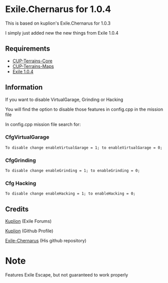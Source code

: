# Exile.Chernarus for 1.0.4

This is based on kuplion's Exile.Chernarus for 1.0.3

I simply just added new the new things from Exile 1.0.4

## Requirements

* [CUP-Terrains-Core](https://steamcommunity.com/sharedfiles/filedetails/?id=583496184)
* [CUP-Terrains-Maps](https://steamcommunity.com/sharedfiles/filedetails/?id=583544987)
* [Exile 1.0.4](http://www.exilemod.com)

## Information

If you want to disable VirtualGarage, Grinding or Hacking

You will find the option to disable those features in config.cpp in the mission file

In config.cpp mission file search for:


### CfgVirtualGarage
```
To disable change enableVirtualGarage = 1; to enableVirtualGarage = 0;
```

### CfgGrinding
```
To disable change enableGrinding = 1; to enableGrinding = 0;
```

### Cfg Hacking
```
To disable change enableHacking = 1; to enableHacking = 0;
```
## Credits

[Kuplion](http://www.exilemod.com/profile/66788-kuplion/) (Exile Forums)

[Kuplion](https://github.com/kuplion) (Github Profile)

[Exile-Chernarus](https://github.com/kuplion/Exile-Chernarus) (His github repository)

# Note

Features Exile Escape, but not guaranteed to work properly
